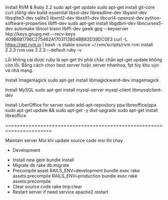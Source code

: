 
Install RVM & Ruby 2.2
sudo apt-get update
sudo apt-get install git-core curl zlib1g-dev build-essential libssl-dev libreadline-dev libyaml-dev libsqlite3-dev sqlite3 libxml2-dev libxslt1-dev libcurl4-openssl-dev python-software-properties libffi-dev
sudo apt-get install libgdbm-dev libncurses5-dev automake libtool bison libffi-dev gawk
gpg --keyserver hkp://keys.gnupg.net --recv-keys 409B6B1796C275462A1703113804BB82D39DC0E3
curl -L https://get.rvm.io | bash -s stable
source ~/.rvm/scripts/rvm
rvm install 2.2.3
rvm use 2.2.3 --default
ruby -v

Lỗi không cài được ruby là apt-get thì phải chắc chắn apt-get update không còn lỗi. Bằng cách chọn best server hoặc server nhanhoa, fpt tùy khu vực và nhà mạng. 

Install Imagemagick
sudo apt-get install libmagickwand-dev imagemagick

Install MySQL 
sudo apt-get install mysql-server mysql-client libmysqlclient-dev

Install LiberOffice for server
sudo add-apt-repository ppa:libreoffice/ppa
sudo apt-get update && sudo apt-get -y dist-upgrade
sudo apt-get install libreoffice

======================================================================


Maintain server
Moi khi update source code moi thi chay
* Development
- Install new gem
	bundle install
- Migrate db
	rake db:migrate
- Precompile asset
	RAILS_ENV=development bundle exec rake assets:precompile
	RAILS_ENV=production bundle exec rake assets:precompile
- Clear source code
	rake tmp:clear
- Restart server if need
	service apache2 restart